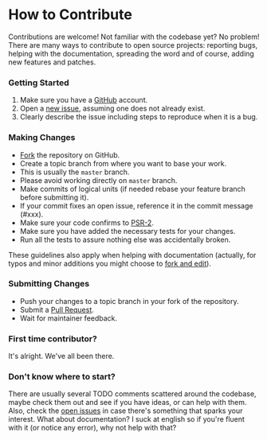 # How to Contribute

Contributions are welcome! Not familiar with the codebase yet? No problem!
There are many ways to contribute to open source projects: reporting bugs,
helping with the documentation, spreading the word and of course, adding
new features and patches.


### Getting Started

1. Make sure you have a [GitHub](https://github.com/) account.
2. Open a [new issue](https://github.com/AmeVirtuelle/bank-statements/issues), assuming one does not already exist.
3. Clearly describe the issue including steps to reproduce when it is a bug.


### Making Changes

* [Fork](https://help.github.com/articles/fork-a-repo) the repository on GitHub.
* Create a topic branch from where you want to base your work.
* This is usually the `master` branch.
* Please avoid working directly on `master` branch.
* Make commits of logical units (if needed rebase your feature branch before
  submitting it).
* If your commit fixes an open issue, reference it in the commit message (#xxx).
* Make sure your code confirms to [PSR-2](https://github.com/php-fig/fig-standards/blob/master/accepted/PSR-2-coding-style-guide.md).
* Make sure you have added the necessary tests for your changes.
* Run all the tests to assure nothing else was accidentally broken.

These guidelines also apply when helping with documentation (actually, for
typos and minor additions you might choose to [fork and edit](https://github.com/blog/844-forking-with-the-edit-button)).


### Submitting Changes

* Push your changes to a topic branch in your fork of the repository.
* Submit a [Pull Request](https://help.github.com/articles/creating-a-pull-request).
* Wait for maintainer feedback.


### First time contributor?

It's alright. We've all been there.


### Don't know where to start?

There are usually several TODO comments scattered around the codebase, maybe
check them out and see if you have ideas, or can help with them. Also, check
the [open issues](https://github.com/AmeVirtuelle/bank-statements/issues) in
case there's something that sparks your interest. What about documentation?
I suck at english so if you're fluent with it (or notice any error), why not help with that?